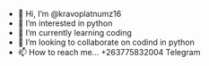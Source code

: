 - 👋 Hi, I’m @kravoplatnumz16
- 👀 I’m interested in python
- 🌱 I’m currently learning coding
- 💞️ I’m looking to collaborate on codind in python
- 📫 How to reach me... +263775832004 Telegram

<!---
kravoplatnumz16/kravoplatnumz16 is a ✨ special ✨ repository because its `README.md` (this file) appears on your GitHub profile.
You can click the Preview link to take a look at your changes.
--->
